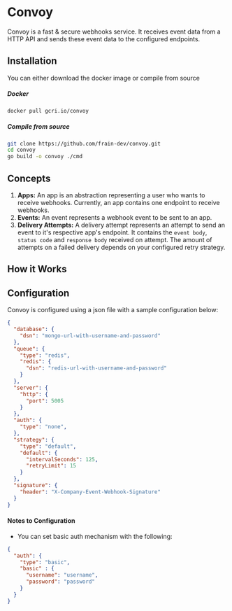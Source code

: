 # Convoy
Convoy is a fast & secure webhooks service. It receives event data from a HTTP API and sends these event data to the configured endpoints.

Installation
-----------------
You can either download the docker image or compile from source


##### Docker 
```bash
docker pull gcri.io/convoy
```

##### Compile from source
```bash
git clone https://github.com/frain-dev/convoy.git
cd convoy
go build -o convoy ./cmd
```

Concepts
-----------------
1. **Apps:** An app is an abstraction representing a user who wants to receive webhooks. Currently, an app contains one endpoint to receive webhooks.
2. **Events:** An event represents a webhook event to be sent to an app.
3. **Delivery Attempts:** A delivery attempt represents an attempt to send an event to it's respective app's endpoint. It contains the `event body`, `status code` and `response body` received on attempt. The amount of attempts on a failed delivery depends on your configured retry strategy.


How it Works
-----------------

Configuration
-----------------
Convoy is configured using a json file with a sample configuration below: 
```json
{
  "database": {
    "dsn": "mongo-url-with-username-and-password"
  },
  "queue": {
    "type": "redis",
    "redis": {
      "dsn": "redis-url-with-username-and-password"
    }
  },
  "server": {
    "http": {
      "port": 5005
    }
  },
  "auth": {
    "type": "none",
  },
  "strategy": {
    "type": "default",
    "default": {
      "intervalSeconds": 125,
      "retryLimit": 15
    }
  },
  "signature": {
    "header": "X-Company-Event-Webhook-Signature"
  }
}
```
#### Notes to Configuration
- You can set basic auth mechanism with the following:
```json
{
  "auth": {
    "type": "basic",
    "basic" : {
      "username": "username",
      "password": "password"
    }
  }
}
```

